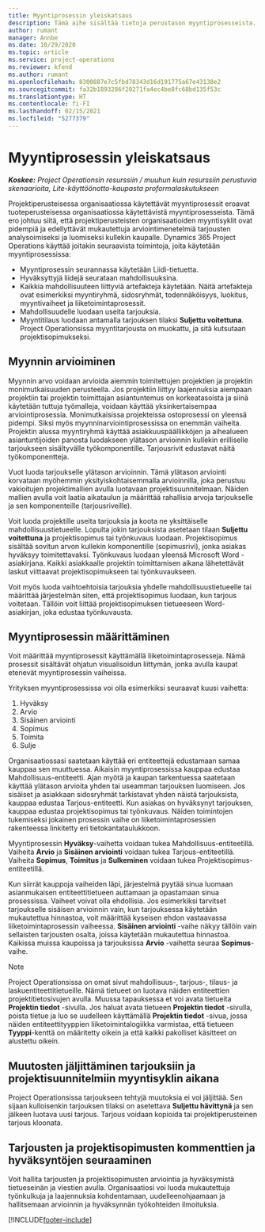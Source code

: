 ```yaml
---
title: Myyntiprosessin yleiskatsaus
description: Tämä aihe sisältää tietoja perustason myyntiprosesseista.
author: rumant
manager: Annbe
ms.date: 10/29/2020
ms.topic: article
ms.service: project-operations
ms.reviewer: kfend
ms.author: rumant
ms.openlocfilehash: 8300887e7c5fbd78343d16d191775a67e43138e2
ms.sourcegitcommit: fa32b1893286f20271fa4ec4be8fc68bd135f53c
ms.translationtype: HT
ms.contentlocale: fi-FI
ms.lasthandoff: 02/15/2021
ms.locfileid: "5277379"
---
```

# <a name="sales-process-overview"></a>Myyntiprosessin yleiskatsaus

_**Koskee:** Project Operationsin resurssiin / muuhun kuin resurssiin perustuvia skenaarioita, Lite-käyttöönotto-kaupasta proformalaskutukseen_

Projektiperusteisessa organisaatiossa käytettävät myyntiprosessit eroavat tuoteperusteisessa organisaatiossa käytettävistä myyntiprosesseista. Tämä ero johtuu siitä, että projektiperusteisten organisaatioiden myyntisyklit ovat pidempiä ja edellyttävät mukautettuja arviointimenetelmiä tarjousten analysoimiseksi ja luomiseksi kullekin kaupalle. Dynamics 365 Project Operations käyttää joitakin seuraavista toimintoja, joita käytetään myyntiprosessissa:

- Myyntiprosessin seurannassa käytetään Liidi-tietuetta.
- Hyväksyttyjä liidejä seurataan mahdollisuuksina.
- Kaikkia mahdollisuuteen liittyviä artefakteja käytetään. Näitä artefakteja ovat esimerkiksi myyntiryhmä, sidosryhmät, todennäköisyys, luokitus, myyntivaiheet ja liiketoimintaprosessit.
- Mahdollisuudelle luodaan useita tarjouksia.
- Myyntitilaus luodaan antamalla tarjouksen tilaksi **Suljettu voitettuna**. Project Operationsissa myyntitarjousta on muokattu, ja sitä kutsutaan projektisopimukseksi.

## <a name="estimate-a-sale"></a>Myynnin arvioiminen
Myynnin arvo voidaan arvioida aiemmin toimitettujen projektien ja projektin monimutkaisuuden perusteella. Jos projektiin liittyy laajennuksia aiempaan projektiin tai projektin toimittajan asiantuntemus on korkeatasoista ja siinä käytetään tuttuja työmalleja, voidaan käyttää yksinkertaisempaa arviointiprosessia. Monimutkaisissa projekteissa ostoprosessi on yleensä pidempi. Siksi myös myynninarviointiprosessissa on enemmän vaiheita. Projektin alussa myyntiryhmä käyttää asiakkuuspäällikköjen ja aihealueen asiantuntijoiden panosta luodakseen ylätason arvioinnin kullekin erilliselle tarjoukseen sisältyvälle työkomponentille. Tarjousrivit edustavat näitä työkomponentteja. 

Vuot luoda tarjoukselle ylätason arvioinnin. Tämä ylätason arviointi korvataan myöhemmin yksityiskohtaisemmalla arvioinnilla, joka perustuu vakioitujen projektimallien avulla luotavaan projektisuunnitelmaan. Näiden mallien avulla voit laatia aikataulun ja määrittää rahallisia arvoja tarjoukselle ja sen komponenteille (tarjousriveille). 

Voit luoda projektille useita tarjouksia ja koota ne yksittäiselle mahdollisuustietueelle. Lopulta jokin tarjouksista asetetaan tilaan **Suljettu voitettuna** ja projektisopimus tai työnkuvaus luodaan. Projektisopimus sisältää sovitun arvon kullekin komponentille (sopimusrivi), jonka asiakas hyväksyy toimitettavaksi. Työnkuvaus luodaan yleensä Microsoft Word -asiakirjana. Kaikki asiakkaalle projektin toimittamisen aikana lähetettävät laskut viittaavat projektisopimukseen tai työnkuvaukseen.

Voit myös luoda vaihtoehtoisia tarjouksia yhdelle mahdollisuustietueelle tai määrittää järjestelmän siten, että projektisopimus luodaan, kun tarjous voitetaan. Tällöin voit liittää projektisopimuksen tietueeseen Word-asiakirjan, joka edustaa työnkuvausta.

## <a name="configure-the-sales-process"></a>Myyntiprosessin määrittäminen
Voit määrittää myyntiprosessit käyttämällä liiketoimintaprosesseja. Nämä prosessit sisältävät ohjatun visualisoidun liittymän, jonka avulla kaupat etenevät myyntiprosessin vaiheissa.

Yrityksen myyntiprosessissa voi olla esimerkiksi seuraavat kuusi vaihetta:

1. Hyväksy
2. Arvio
3. Sisäinen arviointi
4. Sopimus
5. Toimita
6. Sulje
 
Organisaatiossasi saatetaan käyttää eri entiteettejä edustamaan samaa kauppaa sen muuttuessa. Aikaisin myyntiprosessissa kauppaa edustaa Mahdollisuus-entiteetti. Ajan myötä ja kaupan tarkentuessa saatetaan käyttää ylätason arvioita yhden tai useamman tarjouksen luomiseen. Jos sisäiset ja asiakkaan sidosryhmät tarkistavat yhden näistä tarjouksista, kauppaa edustaa Tarjous-entiteetti. Kun asiakas on hyväksynyt tarjouksen, kauppaa edustaa projektisopimus tai työnkuvaus. Näiden toimintojen tukemiseksi jokainen prosessin vaihe on liiketoimintaprosessien rakenteessa linkitetty eri tietokantataulukkoon.

Myyntiprosessin **Hyväksy**-vaihetta voidaan tukea Mahdollisuus-entiteetillä. Vaiheita **Arvio** ja **Sisäinen arviointi** voidaan tukea Tarjous-entiteetillä. Vaiheita **Sopimus**, **Toimitus** ja **Sulkeminen** voidaan tukea Projektisopimus-entiteetillä.

Kun siirrät kauppoja vaiheiden läpi, järjestelmä pyytää sinua luomaan asianmukaisen entiteettitietueen auttamaan ja opastamaan sinua prosessissa. Vaiheet voivat olla ehdollisia. Jos esimerkiksi tarvitset tarjoukselle sisäisen arvioinnin vain, kun tarjouksessa käytetään mukautettua hinnastoa, voit määrittää kyseisen ehdon vastaavassa liiketoimintaprosessin vaiheessa. **Sisäinen arviointi** -vaihe näkyy tällöin vain sellaisten tarjousten osalta, joissa käytetään mukautettua hinnastoa. Kaikissa muissa kaupoissa ja tarjouksissa **Arvio** -vaihetta seuraa **Sopimus**-vaihe.

> [!NOTE]
> Project Operationsissa on omat sivut mahdollisuus-, tarjous-, tilaus- ja laskuentiteettitietueille. Nämä tietueet on luotava näiden entiteettien projektitietosivujen avulla. Muussa tapauksessa et voi avata tietueita **Projektin tiedot** -sivulla. Jos haluat avata tietueen **Projektin tiedot** -sivulla, poista tietue ja luo se uudelleen käyttämällä **Projektin tiedot** -sivua, jossa näiden entiteettityyppien liiketoimintalogiikka varmistaa, että tietueen **Tyyppi**-kenttä on määritetty oikein ja että kaikki pakolliset käsitteet on alustettu oikein.


## <a name="track-revisions-to-quotes-and-project-plans-in-the-sales-cycle"></a>Muutosten jäljittäminen tarjouksiin ja projektisuunnitelmiin myyntisyklin aikana
Project Operationsissa tarjoukseen tehtyjä muutoksia ei voi jäljittää. Sen sijaan kulloisenkin tarjouksen tilaksi on asetettava **Suljettu hävittynä** ja sen jälkeen luotava uusi tarjous. Tarjous voidaan kopioida tai projektiperusteinen tarjous kloonata.

## <a name="track-comments-and-approvals-of-quotes-and-project-contracts"></a>Tarjousten ja projektisopimusten kommenttien ja hyväksyntöjen seuraaminen
Voit hallita tarjousten ja projektisopimusten arviointia ja hyväksymistä tietueseinän ja viestien avulla. Organisaatiosi voi luoda mukautettuja työnkulkuja ja laajennuksia kohdentamaan, uudelleenohjaamaan ja hallitsemaan arvioinnin ja hyväksynnän työkohteiden ilmoituksia.


[!INCLUDE[footer-include](../includes/footer-banner.md)]